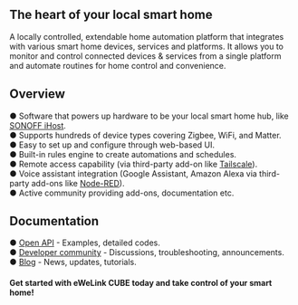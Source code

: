 ## The heart of your local smart home
A locally controlled, extendable home automation platform that integrates with various smart home devices, services and platforms. It allows you to monitor and control connected devices & services from a single platform and automate routines for home control and convenience.
## Overview
● Software that powers up hardware to be your local smart home hub, like [SONOFF iHost](https://itead.cc/product/sonoff-ihost-smart-home-hub/). </br>
● Supports hundreds of device types covering Zigbee, WiFi, and Matter.</br>
● Easy to set up and configure through web-based UI.</br>
● Built-in rules engine to create automations and schedules.</br>
● Remote access capability (via third-party add-on like [Tailscale](https://hub.docker.com/r/tailscale/tailscale)).</br>
● Voice assistant integration (Google Assistant, Amazon Alexa via third-party add-ons like [Node-RED](https://hub.docker.com/r/nodered/node-red)).</br>
● Active community providing add-ons, documentation etc.
## Documentation
● [Open API](https://ewelink.cc/ewelink-cube/introduce-open-api/) - Examples, detailed codes.</br>
● [Developer community](https://forum.ewelink.cc/c/ewelink-cube-developer/23) - Discussions, troubleshooting, announcements.</br>
● [Blog](https://ewelink.cc/blog/) - News, updates, tutorials.</br>
#### Get started with eWeLink CUBE today and take control of your smart home!
